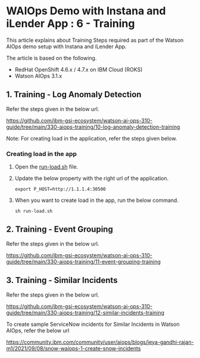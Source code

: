 # WAIOps Demo with Instana and iLender App : 6 - Training

This article explains about Training Steps required as part of the Watson AIOps demo setup with Instana and iLender App.

The article is based on the following.

- RedHat OpenShift 4.6.x / 4.7.x on IBM Cloud (ROKS)
- Watson AIOps 3.1.x


## 1. Training - Log Anomaly Detection

Refer the steps given in the below url. 

https://github.com/ibm-gsi-ecosystem/watson-ai-ops-310-guide/tree/main/330-aiops-training/10-log-anomaly-detection-training

Note: For creating load in the application, refer the steps given below.

### Creating load in the app

1. Open the [run-load.sh](./files/run-load.sh) file.

2. Update the below property with the right url of the application.

    ```
    export P_HOST=http://1.1.1.4:30500
    ```

3. When you want to create load in the app, run the below command.

    ```
    sh run-load.sh
    ```

## 2. Training - Event Grouping

Refer the steps given in the below url. 

https://github.com/ibm-gsi-ecosystem/watson-ai-ops-310-guide/tree/main/330-aiops-training/11-event-grouping-training


## 3. Training - Similar Incidents

Refer the steps given in the below url. 

https://github.com/ibm-gsi-ecosystem/watson-ai-ops-310-guide/tree/main/330-aiops-training/12-similar-incidents-training


To create sample ServiceNow incidents for Similar Incidents in Watson AIOps, refer the below url

https://community.ibm.com/community/user/aiops/blogs/jeya-gandhi-rajan-m1/2021/09/08/snow-waiops-1-create-snow-incidents

